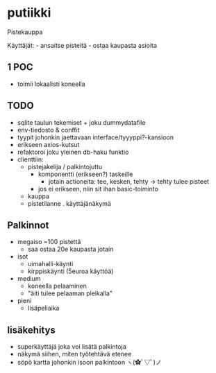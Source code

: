 # putiikki
Pistekauppa

Käyttäjät:
    - ansaitse pisteitä
    - ostaa kaupasta asioita

## 1 POC

- toimii lokaalisti koneella

## TODO

- sqlite taulun tekemiset + joku dummydatafile
- env-tiedosto & conffit
- tyypit johonkin jaettavaan interface/tyyyppi?-kansioon
- erikseen axios-kutsut
- refaktoroi joku yleinen db-haku funktio
- clienttiin:
    - pistejakelija / palkintojuttu
        - komponentti (erikseen?) taskeille
            - jotain actioneita: tee, kesken, tehty -> tehty tulee pisteet
        - jos ei erikseen, niin sit ihan basic-toiminto
    - kauppa 
    - pistetilanne
    . käyttäjänäkymä


## Palkinnot

- megaiso ~100 pistettä
    - saa ostaa 20e kaupasta jotain
- isot
    - uimahalli-käynti
    - kirppiskäynti (5euroa käyttöä)
- medium
    - koneella pelaaminen
    - "äiti tulee pelaaman pleikalla"
- pieni
    - lisäpeliaika

## lisäkehitys

- superkäyttäjä joka voi lisätä palkintoja
- näkymä siihen, miten työtehtävä etenee
- söpö kartta johonkin isoon palkintoon ヽ(✿ﾟ▽ﾟ)ノ